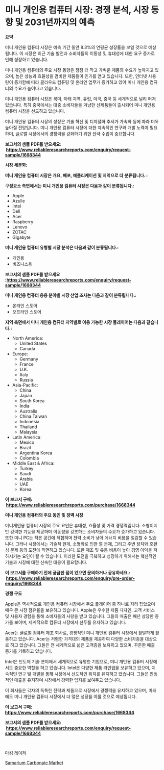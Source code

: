 <p><h1>미니 개인용 컴퓨터 시장: 경쟁 분석, 시장 동향 및 2031년까지의 예측</h1></p><p><strong>요약</strong></p>
<p><p>미니 개인용 컴퓨터 시장은 예측 기간 동안 8.3%의 연평균 성장률을 보일 것으로 예상됩니다. 이 시장은 최근 기술 발전과 소비자들의 이동성 및 휴대성에 대한 요구 증가로 인해 성장하고 있습니다.</p><p>미니 개인용 컴퓨터의 주요 시장 동향은 점점 더 작고 가벼운 제품의 수요가 높아지고 있으며, 높은 성능과 효율성을 겸비한 제품들이 인기를 얻고 있습니다. 또한, 인터넷 사용량이 증가함에 따라 클라우드 컴퓨팅 및 온라인 업무가 증가하고 있어 미니 개인용 컴퓨터의 수요가 늘어나고 있습니다.</p><p>미니 개인용 컴퓨터 시장은 북미, 아태 지역, 유럽, 미국, 중국 등 세계적으로 널리 퍼져 있습니다. 특히 중국에서는 대중 소비자들을 겨냥한 신제품들이 출시되어 미니 개인용 컴퓨터 시장을 선도하고 있습니다.</p><p>미니 개인용 컴퓨터 시장의 성장은 기술 혁신 및 디지털화 추세가 가속화 됨에 따라 더욱 높아질 전망입니다. 미니 개인용 컴퓨터 시장에 대한 지속적인 연구와 개발 노력이 필요하며, 글로벌 시장에서의 경쟁력을 강화하기 위한 전략 수립이 중요합니다.</p></p>
<p><strong>보고서의 샘플 PDF를 받으세요: &nbsp;<a href="https://www.reliableresearchreports.com/enquiry/request-sample/1668344">https://www.reliableresearchreports.com/enquiry/request-sample/1668344</a></strong></p>
<p><strong>시장 세분화:</strong></p>
<p><strong> 미니 개인용 컴퓨터 시장은 개요, 배포, 애플리케이션 및 지역으로 더 분류됩니다. :</strong></p>
<p><strong>구성요소 측면에서는 미니 개인용 컴퓨터 시장은 다음과 같이 분류됩니다.:</strong></p>
<p><ul><li>Apple</li><li>Azulle</li><li>Intel</li><li>Dell</li><li>Acer</li><li>Raspberry</li><li>Lenovo</li><li>ZOTAC</li><li>Gigabyte</li></ul></p>
<p><strong> 미니 개인용 컴퓨터 유형별 시장 분석은 다음과 같이 분류됩니다.:</strong></p>
<p><ul><li>개인용</li><li>비즈니스용</li></ul></p>
<p><strong>보고서의 샘플 PDF를 받으세요 :<a href="https://www.reliableresearchreports.com/enquiry/request-sample/1668344">https://www.reliableresearchreports.com/enquiry/request-sample/1668344</a></strong></p>
<p><strong> 미니 개인용 컴퓨터 응용 분야별 시장 산업 조사는 다음과 같이 분류됩니다.:</strong></p>
<p><ul><li>온라인 스토어</li><li>오프라인 스토어</li></ul></p>
<p><strong>지역 측면에서 미니 개인용 컴퓨터 지역별로 이용 가능한 시장 플레이어는 다음과 같습니다.:</strong></p>
<p><ul>
    <li>
        North America:
        <ul>
            <li>United States</li>
            <li>Canada</li>
        </ul>
    </li>
    <li>
        Europe:
        <ul>
            <li>Germany</li>
            <li>France</li>
            <li>U.K.</li>
            <li>Italy</li>
            <li>Russia</li>
        </ul>
    </li>
    <li>
        Asia-Pacific:
        <ul>
            <li>China</li>
            <li>Japan</li>
            <li>South Korea</li>
            <li>India</li>
            <li>Australia</li>
            <li>China Taiwan</li>
            <li>Indonesia</li>
            <li>Thailand</li>
            <li>Malaysia</li>
        </ul>
    </li>
    <li>
        Latin America:
        <ul>
            <li>Mexico</li>
            <li>Brazil</li>
            <li>Argentina Korea</li>
            <li>Colombia</li>
        </ul>
    </li>
    <li>
        Middle East & Africa:
        <ul>
            <li>Turkey</li>
            <li>Saudi</li>
            <li>Arabia</li>
            <li>UAE</li>
            <li>Korea</li>
        </ul>
    </li>
    </ul></p>
<p><strong>이 보고서 구매: &nbsp;<a href="https://www.reliableresearchreports.com/purchase/1668344">https://www.reliableresearchreports.com/purchase/1668344</a></strong></p>
<p><strong>미니 개인용 컴퓨터의 주요 동인 및 장벽 시장</strong></p>
<p><p>미니개인용 컴퓨터 시장의 주요 요인은 휴대성, 효율성 및 가격 경쟁력입니다. 소형이지만 강력한 기능을 제공하며 이동성을 강조하는 소비자들의 수요가 증가하고 있습니다. 또한 미니 PC는 작은 공간에 적합하며 전력 소비가 낮아 에너지 비용을 절감할 수 있습니다. 그러나 시장에서는 기술적 한계, 소형화로 인한 열 문제, 그리고 주변 장치와 호환성 문제 등의 도전에 직면하고 있습니다. 또한 제조 및 유통 비용이 높아 경영 이익을 저하시키는 요인이 될 수 있습니다. 이러한 도전을 극복하고 성장하기 위해서는 혁신적인 기술과 시장에 대한 신속한 대응이 필요합니다.</p></p>
<p><strong>이 보고서를 구매하기 전에 궁금한 점이 있으면 문의하거나 공유하세요.: &nbsp;<a href="https://www.reliableresearchreports.com/enquiry/pre-order-enquiry/1668344">https://www.reliableresearchreports.com/enquiry/pre-order-enquiry/1668344</a></strong></p>
<p><strong>경쟁 구도</strong></p>
<p><p>Apple은 역사적으로 개인용 컴퓨터 시장에서 주요 플레이어 중 하나로 자리 잡았으며 매우 큰 시장 점유율을 보유하고 있습니다. Apple은 우수한 제품 디자인, 고객 서비스 및 사용자 경험을 통해 소비자들의 사랑을 받고 있습니다. 그들의 매출은 매년 상당한 증가를 보이며, 세계적으로 컴퓨터 시장에서 선두를 유지하고 있습니다.</p><p>Acer는 글로벌 컴퓨터 제조 회사로, 경쟁적인 미니 개인용 컴퓨터 시장에서 활발하게 활동하고 있습니다. Acer는 저렴한 가격대의 제품을 제공하여 다양한 소비자층을 대상으로 하고 있습니다. 그들은 전 세계적으로 넓은 고객층을 보유하고 있으며, 꾸준한 매출 증가를 기록하고 있습니다.</p><p>Intel은 반도체 기술 분야에서 세계적으로 유명한 기업으로, 미니 개인용 컴퓨터 시장에서도 중요한 역할을 하고 있습니다. Intel은 다양한 제품 라인업을 보유하고 있으며, 지속적인 연구 및 개발을 통해 시장에서 선도적인 위치를 유지하고 있습니다. 그들은 안정적인 매출을 유지하며 시장에서 강력한 입지를 보여주고 있습니다.</p><p>이 회사들은 각자의 독특한 전략과 제품으로 시장에서 경쟁력을 유지하고 있으며, 미래에도 미니 개인용 컴퓨터 시장에서 더 많은 성장을 이룰 것으로 예상됩니다.</p></p>
<p><strong>이 보고서 구매: &nbsp; <a href="https://www.reliableresearchreports.com/purchase/1668344">https://www.reliableresearchreports.com/purchase/1668344</a></strong></p>
<p><strong>보고서의 샘플 PDF를 받으세요: &nbsp;<a href="https://www.reliableresearchreports.com/enquiry/request-sample/1668344">https://www.reliableresearchreports.com/enquiry/request-sample/1668344</a></strong><strong></strong></p>
<p>&nbsp;</p>
<p><p><a href="https://github.com/fernandotryO5lson96765/Market-Research-Report-List-1/blob/main/844524215376.md">마킹 레이저</a></p><p><a href="https://butternut-bug-553.notion.site/Samarium-Carbonate-Market-Research-Report-Provides-Critical-Insights-that-can-help-Shape-Business-De-e2f054d619af4f1c93f471505a4eba8d">Samarium Carbonate Market</a></p></p>